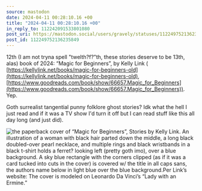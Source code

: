 ```yaml
---
source: mastodon
date: 2024-04-11 00:28:10.16 +00
title: "2024-04-11 00:28:10.16 +00"
in_reply_to: 112242091533801080
post_uri: https://mastodon.social/users/gravely/statuses/112249752136235849
post_id: 112249752136235849
---
```

12th (I am not tryna spell "twelth?f?”th, these stories deserve to be 13th, alas) book of 2024: “Magic for Beginners”, by Kelly Link ( [https://kellylink.net/books/magic-for-beginners-old](https://kellylink.net/books/magic-for-beginners-old), [https://www.goodreads.com/book/show/66657.Magic_for_Beginners](https://www.goodreads.com/book/show/66657.Magic_for_Beginners)). Yep.

Goth surrealist tangential punny folklore ghost stories? Idk what the hell I just read and if it was a TV show I'd turn it off but I can read stuff like this all day long (and just did).


![the paperback cover of “Magic for Beginners”, Stories by Kelly Link. An illustration of a woman with black hair parted down the middle, a long black doubled-over pearl necklace, and multiple rings and black wristbands in a black t-shirt holds a ferret? looking left (pretty goth imo), over a blue background. A sky blue rectangle with the corners clipped (as if it was a card tucked into cuts in the cover) is covered w/ the title in all caps sans, the authors name below in light blue over the blue background.Per Link’s website: The cover is modeled on Leonardo Da Vinci’s “Lady with an Ermine.”](/images/112249751866293220.jpeg)

